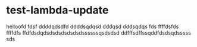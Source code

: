 # test-lambda-update

helloofd
fdsf
ddddqdsdfd
ddddsqdqsd
dddqsd
dddsqdqs
fds
ffffdsfds
ffffdfs
ffdfdsdqdsdsdsdsdsdsdssssssqsdsdsd
ddfffsdffssqddfdsdsqdsssss
sds
